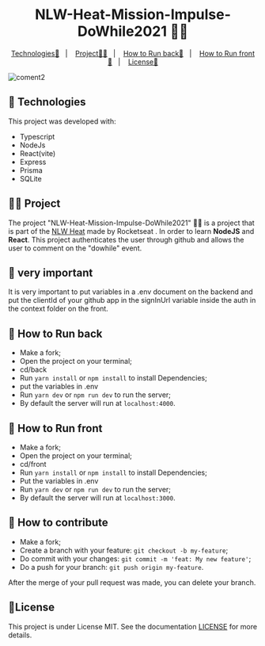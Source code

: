 <p align = "center" >
  <h1 align="center">NLW-Heat-Mission-Impulse-DoWhile2021 🧑‍💻 </h1>
</p>

<p align="center">
  <a href="#-Technologies">Technologies🚀</a>&nbsp;&nbsp;&nbsp;|&nbsp;&nbsp;&nbsp;
  <a href="#-Project">Project🧑‍💻</a>&nbsp;&nbsp;&nbsp;|&nbsp;&nbsp;&nbsp;
    <a href="#-How-to-Run-back">How to Run back🏃</a>&nbsp;&nbsp;&nbsp;|&nbsp;&nbsp;&nbsp;
    <a href="#-How-to-Run-front">How to Run front🏃</a>&nbsp;&nbsp;&nbsp;|&nbsp;&nbsp;&nbsp;
  <a href="#-License">License📝</a>
</p>

![coment2](https://user-images.githubusercontent.com/72769991/153940719-02f4802f-f939-4b70-8bfd-166a3c2c18c2.png)

## 🚀 Technologies
This project was developed with:
- Typescript
- NodeJs
- React(vite)
- Express
- Prisma
- SQLite

## 🧑‍💻 Project

The project "NLW-Heat-Mission-Impulse-DoWhile2021" 🧑‍💻 is a project that is part of the [NLW Heat](https://app.rocketseat.com.br/node/mission-impulse-heat) made by Rocketseat . In order to learn **NodeJS** and **React**.
This project authenticates the user through github and allows the user to comment on the "dowhile" event.

## 🚨 very important
It is very important to put variables in a .env document on the backend and put the clientId of your github app in the signInUrl variable inside the auth in the context folder on the front.

## 🏃 How to Run back

- Make a fork;
- Open the project on your terminal;
- cd/back
- Run `yarn install` or `npm install` to install Dependencies;
- put the variables in .env
- Run `yarn dev` or `npm run dev` to run the server;
- By default the server will run at `localhost:4000`.

## 🏃 How to Run front

- Make a fork;
- Open the project on your terminal;
- cd/front
- Run `yarn install` or `npm install` to install Dependencies;
- Put the variables in .env
- Run `yarn dev` or `npm run dev` to run the server;
- By default the server will run at `localhost:3000`.

## 🤔 How to contribute
- Make a fork;
- Create a branch with your feature: `git checkout -b my-feature`;
- Do commit with your changes: `git commit -m 'feat: My new feature'`;
- Do a push for your branch: `git push origin my-feature`.

After the merge of your pull request was made, you can delete your branch.

## :memo:License

This project is under License MIT. See the documentation [LICENSE](LICENSE) for more details.
